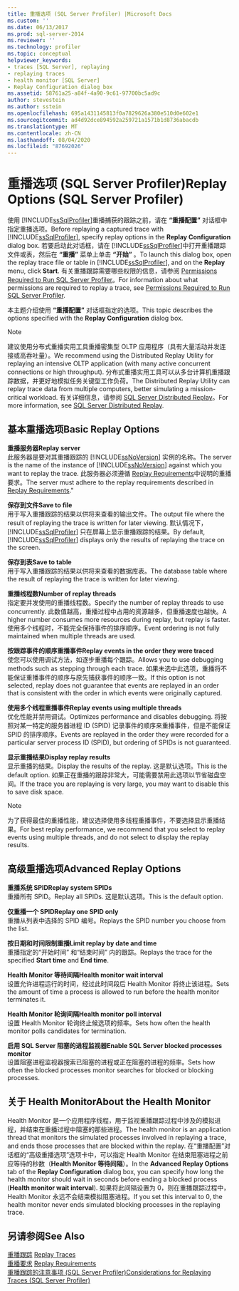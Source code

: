 ```yaml
---
title: 重播选项 (SQL Server Profiler) |Microsoft Docs
ms.custom: ''
ms.date: 06/13/2017
ms.prod: sql-server-2014
ms.reviewer: ''
ms.technology: profiler
ms.topic: conceptual
helpviewer_keywords:
- traces [SQL Server], replaying
- replaying traces
- health monitor [SQL Server]
- Replay Configuration dialog box
ms.assetid: 58761a25-a84f-4a90-9c61-97700bc5ad9c
author: stevestein
ms.author: sstein
ms.openlocfilehash: 695a1431145813f0a7829626a380e510d0e602e1
ms.sourcegitcommit: ad4d92dce894592a259721a1571b1d8736abacdb
ms.translationtype: MT
ms.contentlocale: zh-CN
ms.lasthandoff: 08/04/2020
ms.locfileid: "87692026"
---
```

# <a name="replay-options-sql-server-profiler"></a><span data-ttu-id="7adfe-102">重播选项 (SQL Server Profiler)</span><span class="sxs-lookup"><span data-stu-id="7adfe-102">Replay Options (SQL Server Profiler)</span></span>
  <span data-ttu-id="7adfe-103">使用 [!INCLUDE[ssSqlProfiler](../../includes/sssqlprofiler-md.md)]重播捕获的跟踪之前，请在 **“重播配置”** 对话框中指定重播选项。</span><span class="sxs-lookup"><span data-stu-id="7adfe-103">Before replaying a captured trace with [!INCLUDE[ssSqlProfiler](../../includes/sssqlprofiler-md.md)], specify replay options in the **Replay Configuration** dialog box.</span></span> <span data-ttu-id="7adfe-104">若要启动此对话框，请在 [!INCLUDE[ssSqlProfiler](../../includes/sssqlprofiler-md.md)]中打开重播跟踪文件或表，然后在 **“重播”** 菜单上单击 **“开始”** 。</span><span class="sxs-lookup"><span data-stu-id="7adfe-104">To launch this dialog box, open the replay trace file or table in [!INCLUDE[ssSqlProfiler](../../includes/sssqlprofiler-md.md)], and on the **Replay** menu, click **Start**.</span></span> <span data-ttu-id="7adfe-105">有关重播跟踪需要哪些权限的信息，请参阅 [Permissions Required to Run SQL Server Profiler](sql-server-profiler.md)。</span><span class="sxs-lookup"><span data-stu-id="7adfe-105">For information about what permissions are required to replay a trace, see [Permissions Required to Run SQL Server Profiler](sql-server-profiler.md).</span></span>  
  
 <span data-ttu-id="7adfe-106">本主题介绍使用 **“重播配置”** 对话框指定的选项。</span><span class="sxs-lookup"><span data-stu-id="7adfe-106">This topic describes the options specified with the **Replay Configuration** dialog box.</span></span>  
  
> [!NOTE]  
>  <span data-ttu-id="7adfe-107">建议使用分布式重播实用工具重播密集型 OLTP 应用程序（具有大量活动并发连接或高吞吐量）。</span><span class="sxs-lookup"><span data-stu-id="7adfe-107">We recommend using the Distributed Replay Utility for replaying an intensive OLTP application (with many active concurrent connections or high throughput).</span></span> <span data-ttu-id="7adfe-108">分布式重播实用工具可以从多台计算机重播跟踪数据，并更好地模拟任务关键型工作负荷。</span><span class="sxs-lookup"><span data-stu-id="7adfe-108">The Distributed Replay Utility can replay trace data from multiple computers, better simulating a mission-critical workload.</span></span> <span data-ttu-id="7adfe-109">有关详细信息，请参阅 [SQL Server Distributed Replay](../distributed-replay/sql-server-distributed-replay.md)。</span><span class="sxs-lookup"><span data-stu-id="7adfe-109">For more information, see [SQL Server Distributed Replay](../distributed-replay/sql-server-distributed-replay.md).</span></span>  
  
## <a name="basic-replay-options"></a><span data-ttu-id="7adfe-110">基本重播选项</span><span class="sxs-lookup"><span data-stu-id="7adfe-110">Basic Replay Options</span></span>  
 <span data-ttu-id="7adfe-111">**重播服务器**</span><span class="sxs-lookup"><span data-stu-id="7adfe-111">**Replay server**</span></span>  
 <span data-ttu-id="7adfe-112">此服务器是要对其重播跟踪的 [!INCLUDE[ssNoVersion](../../includes/ssnoversion-md.md)] 实例的名称。</span><span class="sxs-lookup"><span data-stu-id="7adfe-112">The server is the name of the instance of [!INCLUDE[ssNoVersion](../../includes/ssnoversion-md.md)] against which you want to replay the trace.</span></span> <span data-ttu-id="7adfe-113">此服务器必须遵循 [Replay Requirements](replay-requirements.md)中说明的重播要求。</span><span class="sxs-lookup"><span data-stu-id="7adfe-113">The server must adhere to the replay requirements described in [Replay Requirements](replay-requirements.md)."</span></span>  
  
 <span data-ttu-id="7adfe-114">**保存到文件**</span><span class="sxs-lookup"><span data-stu-id="7adfe-114">**Save to file**</span></span>  
 <span data-ttu-id="7adfe-115">用于写入重播跟踪的结果以供将来查看的输出文件。</span><span class="sxs-lookup"><span data-stu-id="7adfe-115">The output file where the result of replaying the trace is written for later viewing.</span></span> <span data-ttu-id="7adfe-116">默认情况下， [!INCLUDE[ssSqlProfiler](../../includes/sssqlprofiler-md.md)] 只在屏幕上显示重播跟踪的结果。</span><span class="sxs-lookup"><span data-stu-id="7adfe-116">By default, [!INCLUDE[ssSqlProfiler](../../includes/sssqlprofiler-md.md)] displays only the results of replaying the trace on the screen.</span></span>  
  
 <span data-ttu-id="7adfe-117">**保存到表**</span><span class="sxs-lookup"><span data-stu-id="7adfe-117">**Save to table**</span></span>  
 <span data-ttu-id="7adfe-118">用于写入重播跟踪的结果以供将来查看的数据库表。</span><span class="sxs-lookup"><span data-stu-id="7adfe-118">The database table where the result of replaying the trace is written for later viewing.</span></span>  
  
 <span data-ttu-id="7adfe-119">**重播线程数**</span><span class="sxs-lookup"><span data-stu-id="7adfe-119">**Number of replay threads**</span></span>  
 <span data-ttu-id="7adfe-120">指定要并发使用的重播线程数。</span><span class="sxs-lookup"><span data-stu-id="7adfe-120">Specify the number of replay threads to use concurrently.</span></span> <span data-ttu-id="7adfe-121">此数值越高，重播过程中占用的资源越多，但重播速度也越快。</span><span class="sxs-lookup"><span data-stu-id="7adfe-121">A higher number consumes more resources during replay, but replay is faster.</span></span> <span data-ttu-id="7adfe-122">使用多个线程时，不能完全保持事件的排序顺序。</span><span class="sxs-lookup"><span data-stu-id="7adfe-122">Event ordering is not fully maintained when multiple threads are used.</span></span>  
  
 <span data-ttu-id="7adfe-123">**按跟踪事件的顺序重播事件**</span><span class="sxs-lookup"><span data-stu-id="7adfe-123">**Replay events in the order they were traced**</span></span>  
 <span data-ttu-id="7adfe-124">使您可以使用调试方法，如逐步重播每个跟踪。</span><span class="sxs-lookup"><span data-stu-id="7adfe-124">Allows you to use debugging methods such as stepping through each trace.</span></span> <span data-ttu-id="7adfe-125">如果未选中此选项，重播将不能保证重播事件的顺序与原先捕获事件的顺序一致。</span><span class="sxs-lookup"><span data-stu-id="7adfe-125">If this option is not selected, replay does not guarantee that events are replayed in an order that is consistent with the order in which events were originally captured.</span></span>  
  
 <span data-ttu-id="7adfe-126">**使用多个线程重播事件**</span><span class="sxs-lookup"><span data-stu-id="7adfe-126">**Replay events using multiple threads**</span></span>  
 <span data-ttu-id="7adfe-127">优化性能并禁用调试。</span><span class="sxs-lookup"><span data-stu-id="7adfe-127">Optimizes performance and disables debugging.</span></span> <span data-ttu-id="7adfe-128">将按照对某一特定的服务器进程 ID (SPID) 记录事件的顺序来重播事件，但是不能保证 SPID 的排序顺序。</span><span class="sxs-lookup"><span data-stu-id="7adfe-128">Events are replayed in the order they were recorded for a particular server process ID (SPID), but ordering of SPIDs is not guaranteed.</span></span>  
  
 <span data-ttu-id="7adfe-129">**显示重播结果**</span><span class="sxs-lookup"><span data-stu-id="7adfe-129">**Display replay results**</span></span>  
 <span data-ttu-id="7adfe-130">显示重播的结果。</span><span class="sxs-lookup"><span data-stu-id="7adfe-130">Display the results of the replay.</span></span> <span data-ttu-id="7adfe-131">这是默认选项。</span><span class="sxs-lookup"><span data-stu-id="7adfe-131">This is the default option.</span></span> <span data-ttu-id="7adfe-132">如果正在重播的跟踪非常大，可能需要禁用此选项以节省磁盘空间。</span><span class="sxs-lookup"><span data-stu-id="7adfe-132">If the trace you are replaying is very large, you may want to disable this to save disk space.</span></span>  
  
> [!NOTE]  
>  <span data-ttu-id="7adfe-133">为了获得最佳的重播性能，建议选择使用多线程重播事件，不要选择显示重播结果。</span><span class="sxs-lookup"><span data-stu-id="7adfe-133">For best replay performance, we recommend that you select to replay events using multiple threads, and do not select to display the replay results.</span></span>  
  
## <a name="advanced-replay-options"></a><span data-ttu-id="7adfe-134">高级重播选项</span><span class="sxs-lookup"><span data-stu-id="7adfe-134">Advanced Replay Options</span></span>  
 <span data-ttu-id="7adfe-135">**重播系统 SPID**</span><span class="sxs-lookup"><span data-stu-id="7adfe-135">**Replay system SPIDs**</span></span>  
 <span data-ttu-id="7adfe-136">重播所有 SPID。</span><span class="sxs-lookup"><span data-stu-id="7adfe-136">Replay all SPIDs.</span></span> <span data-ttu-id="7adfe-137">这是默认选项。</span><span class="sxs-lookup"><span data-stu-id="7adfe-137">This is the default option.</span></span>  
  
 <span data-ttu-id="7adfe-138">**仅重播一个 SPID**</span><span class="sxs-lookup"><span data-stu-id="7adfe-138">**Replay one SPID only**</span></span>  
 <span data-ttu-id="7adfe-139">重播从列表中选择的 SPID 编号。</span><span class="sxs-lookup"><span data-stu-id="7adfe-139">Replays the SPID number you choose from the list.</span></span>  
  
 <span data-ttu-id="7adfe-140">**按日期和时间限制重播**</span><span class="sxs-lookup"><span data-stu-id="7adfe-140">**Limit replay by date and time**</span></span>  
 <span data-ttu-id="7adfe-141">重播指定的“开始时间”  和“结束时间”  内的跟踪。</span><span class="sxs-lookup"><span data-stu-id="7adfe-141">Replays the trace for the specified **Start time** and **End time**.</span></span>  
  
 <span data-ttu-id="7adfe-142">**Health Monitor 等待间隔**</span><span class="sxs-lookup"><span data-stu-id="7adfe-142">**Health monitor wait interval**</span></span>  
 <span data-ttu-id="7adfe-143">设置允许进程运行的时间，经过此时间段后 Health Monitor 将终止该进程。</span><span class="sxs-lookup"><span data-stu-id="7adfe-143">Sets the amount of time a process is allowed to run before the health monitor terminates it.</span></span>  
  
 <span data-ttu-id="7adfe-144">**Health Monitor 轮询间隔**</span><span class="sxs-lookup"><span data-stu-id="7adfe-144">**Health monitor poll interval**</span></span>  
 <span data-ttu-id="7adfe-145">设置 Health Monitor 轮询终止候选项的频率。</span><span class="sxs-lookup"><span data-stu-id="7adfe-145">Sets how often the health monitor polls candidates for termination.</span></span>  
  
 <span data-ttu-id="7adfe-146">**启用 SQL Server 阻塞的进程监视器**</span><span class="sxs-lookup"><span data-stu-id="7adfe-146">**Enable SQL Server blocked processes monitor**</span></span>  
 <span data-ttu-id="7adfe-147">设置阻塞进程监视器搜索已阻塞的进程或正在阻塞的进程的频率。</span><span class="sxs-lookup"><span data-stu-id="7adfe-147">Sets how often the blocked processes monitor searches for blocked or blocking processes.</span></span>  
  
## <a name="about-the-health-monitor"></a><span data-ttu-id="7adfe-148">关于 Health Monitor</span><span class="sxs-lookup"><span data-stu-id="7adfe-148">About the Health Monitor</span></span>  
 <span data-ttu-id="7adfe-149">Health Monitor 是一个应用程序线程，用于监视重播跟踪过程中涉及的模拟进程，并结束在重播过程中阻塞的那些进程。</span><span class="sxs-lookup"><span data-stu-id="7adfe-149">The health monitor is an application thread that monitors the simulated processes involved in replaying a trace, and ends those processes that are blocked within the replay.</span></span> <span data-ttu-id="7adfe-150">在“重播配置”对话框的“高级重播选项”选项卡中，可以指定 Health Monitor 在结束阻塞进程之前应等待的秒数（**Health Monitor 等待间隔**）。</span><span class="sxs-lookup"><span data-stu-id="7adfe-150">In the **Advanced Replay Options** tab of the **Replay Configuration** dialog box, you can specify how long the health monitor should wait in seconds before ending a blocked process (**Health monitor wait interval**).</span></span> <span data-ttu-id="7adfe-151">如果将此间隔设置为 0，则在重播跟踪过程中，Health Monitor 永远不会结束模拟阻塞进程。</span><span class="sxs-lookup"><span data-stu-id="7adfe-151">If you set this interval to 0, the health monitor never ends simulated blocking processes in the replaying trace.</span></span>  
  
## <a name="see-also"></a><span data-ttu-id="7adfe-152">另请参阅</span><span class="sxs-lookup"><span data-stu-id="7adfe-152">See Also</span></span>  
 <span data-ttu-id="7adfe-153">[重播跟踪](replay-traces.md) </span><span class="sxs-lookup"><span data-stu-id="7adfe-153">[Replay Traces](replay-traces.md) </span></span>  
 <span data-ttu-id="7adfe-154">[重播要求](replay-requirements.md) </span><span class="sxs-lookup"><span data-stu-id="7adfe-154">[Replay Requirements](replay-requirements.md) </span></span>  
 [<span data-ttu-id="7adfe-155">重播跟踪的注意事项 (SQL Server Profiler)</span><span class="sxs-lookup"><span data-stu-id="7adfe-155">Considerations for Replaying Traces &#40;SQL Server Profiler&#41;</span></span>](considerations-for-replaying-traces-sql-server-profiler.md)  
  
  
